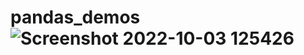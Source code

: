 # pandas_demos![Screenshot 2022-10-03 125426](https://user-images.githubusercontent.com/118295498/221285749-55f1fa6c-0783-4d14-b3ef-a508b2223107.png)

